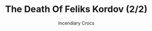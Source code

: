 ---
media: "images/rounds/round_4_2/death_of_feliks_kordov_2.png"
media_type: image
type: art
title: The Death Of Feliks Kordov (2/2)
author: [Incendiary Crocs]
desc: Soviet Marine Feliks Kordov meets his fate at the hands of an NTSO.
---